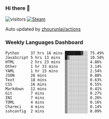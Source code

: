### Hi there 👋

![visitors](https://visitor-badge.glitch.me/badge?page_id=zhourunlai)
[![Steam](https://img.shields.io/badge/dynamic/json?label=Steam&query=%24.data.totalSubs&url=https%3A%2F%2Fapi.spencerwoo.com%2Fsubstats%2F%3Fsource%3DsteamGames%26queryKey%3D76561198285156854&suffix=%20Games&logo=steam&labelColor=134375&color=0b1a37&longCache=true)](http://steamcommunity.com/profiles/76561198285156854)

Auto updated by <a href="https://github.com/zhourunlai/zhourunlai/actions" target="_blank">zhourunlai/actions</a>

### Weekly Languages Dashboard

<!--PART:wakatime-->
```text
Python     37 hrs 16 mins ███████▓░░ 75.49%
JavaScript 5 hrs 13 mins  █▒░░░░░░░░ 10.58%
HTML       2 hrs 23 mins  ▒░░░░░░░░░ 4.86%
Other      1 hr 33 mins   ▒░░░░░░░░░ 3.14%
YAML       1 hr 15 mins   ▒░░░░░░░░░ 2.54%
JSON       26 mins        ▒░░░░░░░░░ 0.88%
Text       18 mins        ▒░░░░░░░░░ 0.63%
CSS        16 mins        ▒░░░░░░░░░ 0.55%
Markdown   12 mins        ▒░░░░░░░░░ 0.41%
Git        7 mins         ▒░░░░░░░░░ 0.27%
INI        7 mins         ▒░░░░░░░░░ 0.26%
TOML       4 mins         ▒░░░░░░░░░ 0.16%
Charmci    4 mins         ▒░░░░░░░░░ 0.14%
sshconfig  2 mins         ▒░░░░░░░░░ 0.09%
```
<!--PART:wakatime-->
